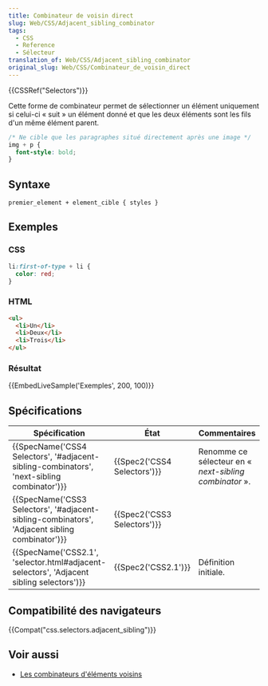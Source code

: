 ```yaml
---
title: Combinateur de voisin direct
slug: Web/CSS/Adjacent_sibling_combinator
tags:
  - CSS
  - Reference
  - Sélecteur
translation_of: Web/CSS/Adjacent_sibling_combinator
original_slug: Web/CSS/Combinateur_de_voisin_direct
---
```

{{CSSRef("Selectors")}}

Cette forme de combinateur permet de sélectionner un élément uniquement si celui-ci « suit » un élément donné et que les deux éléments sont les fils d'un même élément parent.

```css
/* Ne cible que les paragraphes situé directement après une image */
img + p {
  font-style: bold;
}
```

## Syntaxe

    premier_element + element_cible { styles }

## Exemples

### CSS

```css
li:first-of-type + li {
  color: red;
}
```

### HTML

```html
<ul>
  <li>Un</li>
  <li>Deux</li>
  <li>Trois</li>
</ul>
```

### Résultat

{{EmbedLiveSample('Exemples', 200, 100)}}

## Spécifications

| Spécification                                                                                                                | État                                 | Commentaires                                           |
| ---------------------------------------------------------------------------------------------------------------------------- | ------------------------------------ | ------------------------------------------------------ |
| {{SpecName('CSS4 Selectors', '#adjacent-sibling-combinators', 'next-sibling combinator')}}     | {{Spec2('CSS4 Selectors')}} | Renomme ce sélecteur en « _next-sibling combinator_ ». |
| {{SpecName('CSS3 Selectors', '#adjacent-sibling-combinators', 'Adjacent sibling combinator')}} | {{Spec2('CSS3 Selectors')}} |                                                        |
| {{SpecName('CSS2.1', 'selector.html#adjacent-selectors', 'Adjacent sibling selectors')}}         | {{Spec2('CSS2.1')}}             | Définition initiale.                                   |

## Compatibilité des navigateurs

{{Compat("css.selectors.adjacent_sibling")}}

## Voir aussi

- [Les combinateurs d'éléments voisins](/fr/docs/Web/CSS/Sélecteurs_de_voisins_généraux)
